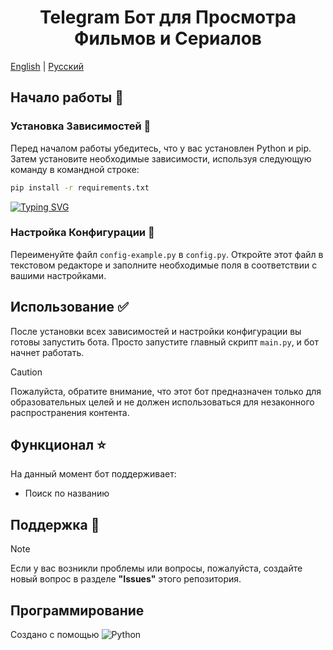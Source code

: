 <h1 align="center">Telegram Бот для Просмотра Фильмов и Сериалов</h1>

[English](README-ENG.md) | [Русский](README.md)

## Начало работы :mag_right:

### Установка Зависимостей :space_invader:

Перед началом работы убедитесь, что у вас установлен Python и pip. Затем установите необходимые зависимости, используя следующую команду в командной строке:

```bash
pip install -r requirements.txt
```

[![Typing SVG](https://readme-typing-svg.herokuapp.com?font=Fira+Code&weight=500&duration=2000&pause=100&color=F7F7F7&background=000000&random=false&width=435&lines=cd+myProject;pip+install+-r+requirements.txt)](https://git.io/typing-svg)

### Настройка Конфигурации :wrench:

Переименуйте файл ```config-example.py``` в ```config.py```. Откройте этот файл в текстовом редакторе и заполните необходимые поля в соответствии с вашими настройками.

## Использование :white_check_mark:

После установки всех зависимостей и настройки конфигурации вы готовы запустить бота. Просто запустите главный скрипт ```main.py```, и бот начнет работать.

> [!CAUTION]
> Пожалуйста, обратите внимание, что этот бот предназначен только для образовательных целей и не должен использоваться для незаконного распространения контента.

## Функционал :star:

На данный момент бот поддерживает:

- Поиск по названию

## Поддержка :pencil:
> [!NOTE]
> Если у вас возникли проблемы или вопросы, пожалуйста, создайте новый вопрос в разделе **"Issues"** этого репозитория.

## Программирование

Создано с помощью
![Python](https://img.shields.io/badge/python-3670A0?style=for-the-badge&logo=python&logoColor=ffdd54)